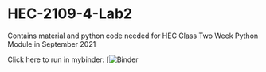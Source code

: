 # HEC-2109-4-Lab2

Contains material and python code needed for HEC Class Two Week Python Module in September 2021

Click here to run in mybinder:
[![Binder](https://mybinder.org/v2/gh/jbaribut/HEC-2109-4-Lab2/HEAD)
